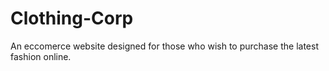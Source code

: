 # Clothing-Corp
An eccomerce website designed for those who wish to purchase the latest fashion online.
